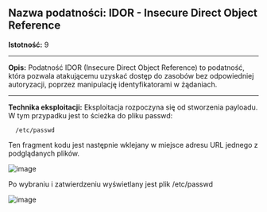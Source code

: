 ## Nazwa podatności: IDOR - Insecure Direct Object Reference

**Istotność:** 9

---

**Opis:**
Podatność IDOR (Insecure Direct Object Reference) to podatność, która pozwala atakującemu uzyskać dostęp do zasobów bez odpowiedniej autoryzacji, poprzez manipulację identyfikatorami w żądaniach.

---

**Technika eksploitacji:**
Eksploitacja rozpoczyna się od stworzenia payloadu. W tym przypadku jest to ścieżka do pliku passwd:
```
  /etc/passwd
```
Ten fragment kodu jest następnie wklejany w miejsce adresu URL jednego z podglądanych plików.

![image](https://github.com/GrzechuG/PWR-CBE-BAW-mutillidae-2024/assets/56219452/b465efa4-6598-4de7-a1b6-1f525b86cb8c)


Po wybraniu i zatwierdzeniu wyświetlany jest plik /etc/passwd

![image](https://github.com/GrzechuG/PWR-CBE-BAW-mutillidae-2024/assets/56219452/30716f2c-7a21-44ae-a27b-a6cf98880d49)

